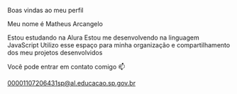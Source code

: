 Boas vindas ao meu perfil 

Meu nome é Matheus Arcangelo

Estou estudando na Alura
Estou me desenvolvendo na linguagem JavaScript
Utilizo esse espaço para minha organização e compartilhamento dos meu projetos desenvolvidos

Você pode entrar em contato comigo 📫

00001107206431sp@al.educacao.sp.gov.br
